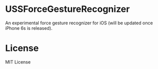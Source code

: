 # USSForceGestureRecognizer

An experimental force gesture recognizer for iOS (will be updated once iPhone 6s is released).

# License

MIT License
